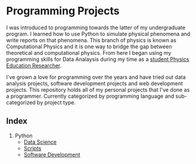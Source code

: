 # Programming Projects

I was introduced to programming towards the latter of my undergraduate program. I learned how to use Python to simulate physical phenomena and write reports on that phenomena. This branch of physics is known as Computational Physics and it is one way to bridge the gap between theoretical and computational physics. From here I began using my programming skills for Data Analaysis during my time as a [student Physics Education Researcher](https://github.com/darwin-a/PersonalProjects/tree/master/Physics%20Education%20Research). 

I've grown a love for programming over the years and have tried out data analysis projects, software development projects and web development projects. This repository holds all of my personal projects that I've done as a programmer. Currently categorized by programming language and sub-categorized by project type.

## Index

1. Python
    - [Data Science](https://github.com/darwin-a/PersonalProjects/tree/master/Personal%20Programming%20Projects/Python/Data%20Science)
    - [Scripts](https://github.com/darwin-a/PersonalProjects/tree/master/Personal%20Programming%20Projects/Python/Scripts)
    - [Software Development](https://github.com/darwin-a/PersonalProjects/tree/master/Personal%20Programming%20Projects/Python/Software%20Development) 
    
